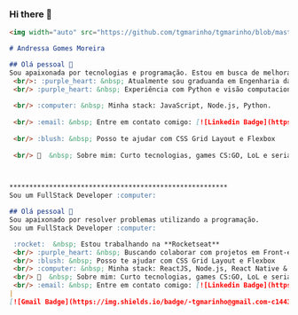 ### Hi there 👋

<!--
**andressagomes26/andressagomes26** is a ✨ _special_ ✨ repository because its `README.md` (this file) appears on your GitHub profile.

Here are some ideas to get you started:

- 🔭 I’m currently working on ...
- 🌱 I’m currently learning ...
- 👯 I’m looking to collaborate on ...
- 🤔 I’m looking for help with ...
- 💬 Ask me about ...
- 📫 How to reach me: ...
- 😄 Pronouns: ...
- ⚡ Fun fact: ...
-->
```markdown
<img width="auto" src="https://github.com/tgmarinho/tgmarinho/blob/master/banner.png">

# Andressa Gomes Moreira

## Olá pessoal 👋
Sou apaixonada por tecnologias e programação. Estou em busca de melhorar e me aperfeiçoar a cada dia.
 <br/>: :purple_heart: &nbsp; Atualmente sou graduanda em Engenharia da Computação pela Universidade Federal do Ceará e bolsista do programa de Educação tutorial (PET).
 <br/> :purple_heart: &nbsp; Experiência com Python e visão computacional
 
 <br/> :computer: &nbsp; Minha stack: JavaScript, Node.js, Python.
 
 <br/> :email: &nbsp; Entre em contato comigo: [![Linkedin Badge](https://img.shields.io/badge/-ThiagoMarinho-blue?style=flat-square&logo=Linkedin&logoColor=white&link=https://www.linkedin.com/in/tgmarinho/)](https://www.linkedin.com/in/tgmarinho/) 
 
 <br/> :blush: &nbsp; Posso te ajudar com CSS Grid Layout e Flexbox
 
 <br/> 💬  &nbsp; Sobre mim: Curto tecnologias, games CS:GO, LoL e seriados no Netflix
 


*******************************************************
Sou um FullStack Developer :computer:

## Olá pessoal 👋
Sou apaixonado por resolver problemas utilizando a programação.
Sou um FullStack Developer :computer:

 :rocket:  &nbsp; Estou trabalhando na **Rocketseat**
 <br/> :purple_heart: &nbsp; Buscando colaborar com projetos em Front-end usando React
 <br/> :blush: &nbsp; Posso te ajudar com CSS Grid Layout e Flexbox
 <br/> :computer: &nbsp; Minha stack: ReactJS, Node.js, React Native & Typescript
 <br/> 💬  &nbsp; Sobre mim: Curto tecnologias, games CS:GO, LoL e seriados no Netflix
 <br/> :email: &nbsp; Entre em contato comigo: [![Linkedin Badge](https://img.shields.io/badge/-ThiagoMarinho-blue?style=flat-square&logo=Linkedin&logoColor=white&link=https://www.linkedin.com/in/tgmarinho/)](https://www.linkedin.com/in/tgmarinho/) 
| 
[![Gmail Badge](https://img.shields.io/badge/-tgmarinho@gmail.com-c14438?style=flat-square&logo=Gmail&logoColor=white&link=mailto:tgmarinho@gmail.com)](mailto:tgmarinho@gmail.com)

```
